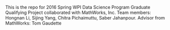 This is the repo for 2016 Spring WPI Data Science Program Graduate Qualifying Project collaborated with MathWorks, Inc. 
Team members: Hongnan Li, Sijing Yang, Chitra Pichaimuttu, Saber Jahanpour. 
Advisor from MathWorks: Tom Gaudette
